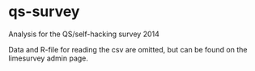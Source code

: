 qs-survey
=========

Analysis for the QS/self-hacking survey 2014

Data and R-file for reading the csv are omitted, but can be found on
the limesurvey admin page.

